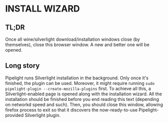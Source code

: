 # INSTALL WIZARD

## TL;DR

Once all wine/silverlight download/installation windows close (by themselves),
close this browser window. A new and better one will be opened.

## Long story

Pipelight runs Silverlight installation in the background. Only once it's
finished, the plugin can be used. Moreover, it might require running ``sudo
pipelight-plugin --create-mozilla-plugins`` first. To achieve all this, a
Silverlight-enabled page is opened along with the installation wizard. All the
installation should be finished before you end reading this text (depending on
networkd speed and such). Then, you should close this window, allowing firefox
process to exit so that it discovers the now-ready-to-use Pipelight-provided
Silverlight plugin.

